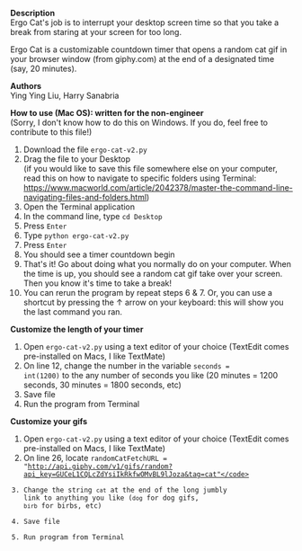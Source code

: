 <b>Description</b>\
Ergo Cat's job is to interrupt your desktop screen time so that you take a break from staring at your screen for too long.

Ergo Cat is a customizable countdown timer that opens a random cat gif in your browser window (from giphy.com) at the end of a designated time (say, 20 minutes).

<b>Authors</b>\
Ying Ying Liu, Harry Sanabria

<b>How to use (Mac OS): written for the non-engineer</b> \
(Sorry, I don't know how to do this on Windows. If you do, feel free to contribute to this file!) 
1. Download the file <code>ergo-cat-v2.py</code>
2. Drag the file to your Desktop \
    (if you would like to save this file somewhere else on your computer, read this on how to navigate to specific folders using Terminal: https://www.macworld.com/article/2042378/master-the-command-line-navigating-files-and-folders.html)
3. Open the Terminal application
4. In the command line, type <code>cd Desktop</code>
5. Press <code>Enter</code>
6. Type <code>python ergo-cat-v2.py</code>
7. Press <code>Enter</code>
8. You should see a timer countdown begin
9. That's it! Go about doing what you normally do on your computer. When the time is up, you should see a random cat gif take over your screen. Then you know it's time to take a break!
10. You can rerun the program by repeat steps 6 & 7. Or, you can use a shortcut by pressing the ↑ arrow on your keyboard: this will show you the last command you ran.  

<b>Customize the length of your timer</b>
1. Open <code>ergo-cat-v2.py</code> using a text editor of your choice (TextEdit comes pre-installed on Macs, I like TextMate)
2. On line 12, change the number in the variable <code>seconds = int(1200)</code> to the any number of seconds you like (20 minutes = 1200 seconds, 30 minutes = 1800 seconds, etc)
3. Save file
4. Run the program from Terminal

<b>Customize your gifs</b>
1. Open <code>ergo-cat-v2.py</code> using a text editor of your choice (TextEdit comes pre-installed on Macs, I like TextMate)
2. On line 26, locate <code>randomCatFetchURL = "http://api.giphy.com/v1/gifs/random?api_key=GUCeL1CQLcZdYsiIkRkfwOMvBL9lJoza&tag=cat"</code>
3. Change the string <code>cat</code> at the end of the long jumbly link to anything you like (<code>dog</code> for dog gifs, <code>birb</code> for birbs, etc)
4. Save file
5. Run program from Terminal
